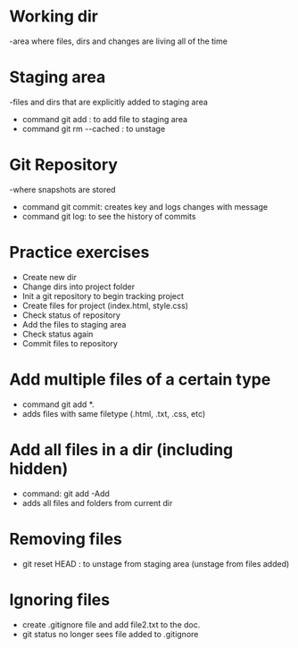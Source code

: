 # Working dir
-area where files, dirs and changes are living all of the time

# Staging area
-files and dirs that are explicitly added to staging area
- command git add <filename>: to add file to staging area
- command git rm --cached <filename>: to unstage

# Git Repository
-where snapshots are stored
- command git commit: creates key and logs changes with message
- command git log: to see the history of commits

# Practice exercises
- Create new dir
- Change dirs into project folder
- Init a git repository to begin tracking project
- Create files for project (index.html, style.css)
- Check status of repository
- Add the files to staging area
- Check status again
- Commit files to repository

# Add multiple files of a certain type
- command git add *.<filetype>
- adds files with same filetype (.html, .txt, .css, etc)

# Add all files in a dir (including hidden)
- command: git add -Add
- adds all files and folders from current dir

# Removing files
- git reset HEAD <file>: to unstage from staging area (unstage from files added)

# Ignoring files
- create .gitignore file and add file2.txt to the doc.
- git status no longer sees file added to .gitignore


